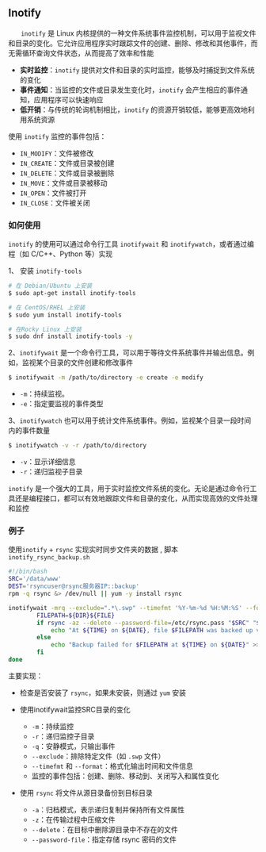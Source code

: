 ## Inotify

​	`	inotify` 是 Linux 内核提供的一种文件系统事件监控机制，可以用于监视文件和目录的变化。它允许应用程序实时跟踪文件的创建、删除、修改和其他事件，而无需循环查询文件状态，从而提高了效率和性能

- **实时监控**：`inotify` 提供对文件和目录的实时监控，能够及时捕捉到文件系统的变化
- **事件通知**：当监控的文件或目录发生变化时，`inotify` 会产生相应的事件通知，应用程序可以快速响应
- **低开销**：与传统的轮询机制相比，`inotify` 的资源开销较低，能够更高效地利用系统资源

使用 `inotify` 监控的事件包括：

- `IN_MODIFY`：文件被修改
- `IN_CREATE`：文件或目录被创建
- `IN_DELETE`：文件或目录被删除
- `IN_MOVE`：文件或目录被移动
- `IN_OPEN`：文件被打开
- `IN_CLOSE`：文件被关闭

### 如何使用

`inotify` 的使用可以通过命令行工具 `inotifywait` 和 `inotifywatch`，或者通过编程（如 C/C++、Python 等）实现

1、 安装 `inotify-tools`

```bash
# 在 Debian/Ubuntu 上安装
$ sudo apt-get install inotify-tools

# 在 CentOS/RHEL 上安装
$ sudo yum install inotify-tools

# 在Rocky Linux 上安装
$ sudo dnf install inotify-tools -y
```

2、`inotifywait` 是一个命令行工具，可以用于等待文件系统事件并输出信息。例如，监视某个目录的文件创建和修改事件

```bash
$ inotifywait -m /path/to/directory -e create -e modify
```

- `-m`：持续监视。
- `-e`：指定要监视的事件类型

3、`inotifywatch` 也可以用于统计文件系统事件。例如，监视某个目录一段时间内的事件数量

```bash
$ inotifywatch -v -r /path/to/directory
```

- `-v`：显示详细信息
- `-r`：递归监视子目录

`inotify` 是一个强大的工具，用于实时监控文件系统的变化。无论是通过命令行工具还是编程接口，都可以有效地跟踪文件和目录的变化，从而实现高效的文件处理和监控

### 例子

使用`inotify` + `rsync` 实现实时同步文件夹的数据 , 脚本 `inotify_rsync_backup.sh`

```bash
#!/bin/bash
SRC='/data/www'
DEST='rsyncuser@rsync服务器IP::backup'
rpm -q rsync &> /dev/null || yum -y install rsync

inotifywait -mrq --exclude=".*\.swp" --timefmt '%Y-%m-%d %H:%M:%S' --format '%T %w %f' -e create,delete,moved_to,close_write,attrib ${SRC} | while read DATE TIME DIR FILE; do
        FILEPATH=${DIR}${FILE}
        if rsync -az --delete --password-file=/etc/rsync.pass "$SRC" "$DEST"; then
            echo "At ${TIME} on ${DATE}, file $FILEPATH was backed up via rsync" >>var/log/changelist.log
        else
            echo "Backup failed for $FILEPATH at ${TIME} on ${DATE}" >> /var/log/changelist.log
        fi
done
```

主要实现：

- 检查是否安装了 `rsync`，如果未安装，则通过 `yum` 安装

- 使用inotifywait监控SRC目录的变化
  - `-m`：持续监控
  - `-r`：递归监控子目录
  - `-q`：安静模式，只输出事件
  - `--exclude`：排除特定文件（如 `.swp` 文件）
  - `--timefmt` 和 `--format`：格式化输出时间和文件信息
  - 监控的事件包括：创建、删除、移动到、关闭写入和属性变化
- 使用 `rsync` 将文件从源目录备份到目标目录
  - `-a`：归档模式，表示递归复制并保持所有文件属性
  - `-z`：在传输过程中压缩文件
  - `--delete`：在目标中删除源目录中不存在的文件
  - `--password-file`：指定存储 rsync 密码的文件